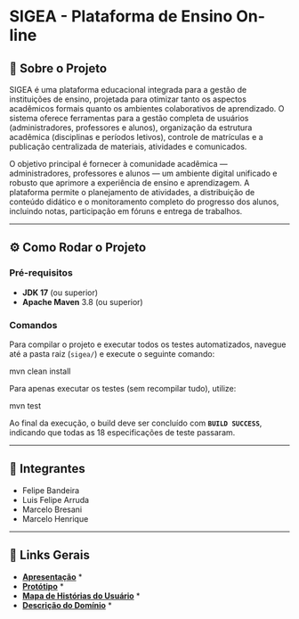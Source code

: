 # SIGEA - Plataforma de Ensino On-line

## 🚀 Sobre o Projeto

SIGEA é uma plataforma educacional integrada para a gestão de instituições de ensino, projetada para otimizar tanto os aspectos acadêmicos formais quanto os ambientes colaborativos de aprendizado. O sistema oferece ferramentas para a gestão completa de usuários (administradores, professores e alunos), organização da estrutura acadêmica (disciplinas e períodos letivos), controle de matrículas e a publicação centralizada de materiais, atividades e comunicados.

O objetivo principal é fornecer à comunidade acadêmica — administradores, professores e alunos — um ambiente digital unificado e robusto que aprimore a experiência de ensino e aprendizagem. A plataforma permite o planejamento de atividades, a distribuição de conteúdo didático e o monitoramento completo do progresso dos alunos, incluindo notas, participação em fóruns e entrega de trabalhos.

---

## ⚙️ Como Rodar o Projeto

### Pré-requisitos

* **JDK 17** (ou superior)
* **Apache Maven** 3.8 (ou superior)

### Comandos

Para compilar o projeto e executar todos os testes automatizados, navegue até a pasta raiz (`sigea/`) e execute o seguinte comando:

mvn clean install

Para apenas executar os testes (sem recompilar tudo), utilize:

mvn test

Ao final da execução, o build deve ser concluído com **`BUILD SUCCESS`**, indicando que todas as 18 especificações de teste passaram.

---

## 👥 Integrantes

* Felipe Bandeira
* Luis Felipe Arruda
* Marcelo Bresani
* Marcelo Henrique

---

## 🔗 Links Gerais

* **[Apresentação](https://www.canva.com/design/DAG2U5n0a3I/-9maNTx9KBascFk08bwTjw/edit?utm_content=DAG2U5n0a3I&utm_campaign=designshare&utm_medium=link2&utm_source=sharebutton)** *
* **[Protótipo]([https://www.canva.com/design/DAG2U5n0a3I/-9maNTx9KBascFk08bwTjw/edit?utm_content=DAG2U5n0a3I&utm_campaign=designshare&utm_medium=link2&utm_source=sharebutton](https://www.figma.com/design/mshXnITEmNfVZrYsQT8gV6/Untitled?node-id=0-1&p=f&t=C1KQSf8LGKrchoLk-0))** *
* **[Mapa de Histórias do Usuário]([https://www.canva.com/design/DAG2U5n0a3I/-9maNTx9KBascFk08bwTjw/edit?utm_content=DAG2U5n0a3I&utm_campaign=designshare&utm_medium=link2&utm_source=sharebutton](https://miro.com/app/board/uXjVJ7Q1pVU=))** *
* **[Descrição do Domínio]([https://www.canva.com/design/DAG2U5n0a3I/-9maNTx9KBascFk08bwTjw/edit?utm_content=DAG2U5n0a3I&utm_campaign=designshare&utm_medium=link2&utm_source=sharebutton](https://docs.google.com/document/d/19dmEHKq8BIhEIaaKKtwoF_yDFlVeOprotMjORMVZwSE/edit?tab=t.0))** *
